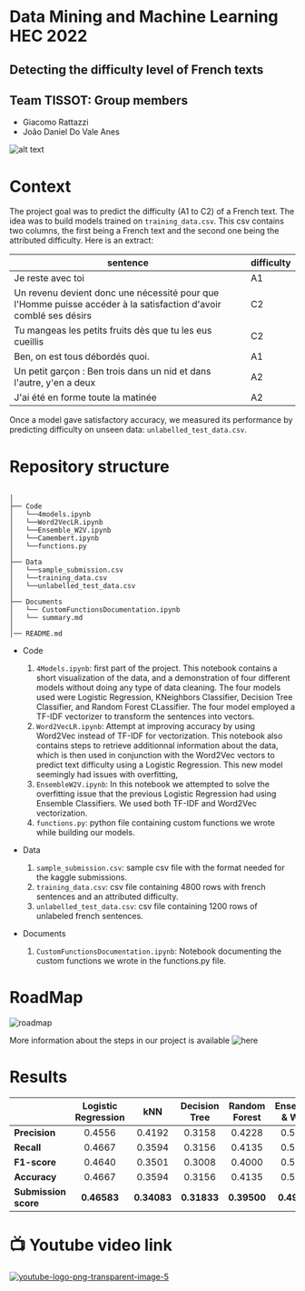 # Data Mining and Machine Learning HEC 2022
## Detecting the difficulty level of French texts


## Team TISSOT: Group members
* Giacomo Rattazzi
* João Daniel Do Vale Anes 

![alt text](https://upload.wikimedia.org/wikipedia/commons/thumb/c/ce/Tissot_Logo.svg/2560px-Tissot_Logo.svg.png)


# Context 

The project goal was to predict the difficulty (A1 to C2) of a French text. The idea was to build models trained on `training_data.csv`. This csv contains two columns, the first being a French text and the second one being the attributed difficulty. Here is an extract:

| sentence  | difficulty |
| ------------- | ------------- |
| Je reste avec toi |  A1 |
| Un revenu devient donc une nécessité pour que l'Homme puisse accéder à la satisfaction d'avoir comblé ses désirs |  C2 |
| Tu mangeas les petits fruits dès que tu les eus cueillis | C2 | 
| Ben, on est tous débordés quoi. |  A1 | 
| Un petit garçon : Ben trois dans un nid et dans l'autre, y'en a deux | A2 | 
| J'ai été en forme toute la matinée | A2  | 

Once a model gave satisfactory accuracy, we measured its performance by predicting difficulty on unseen data: `unlabelled_test_data.csv`.
# Repository structure 
```

│
├── Code
│   └──4models.ipynb
│   └──Word2VecLR.ipynb
│   └──Ensemble_W2V.ipynb
│   └──Camembert.ipynb
│   └──functions.py
│
├── Data
│   └──sample_submission.csv
│   └──training_data.csv
│   └──unlabelled_test_data.csv 
│ 
├── Documents
│   └── CustomFunctionsDocumentation.ipynb
│   └── summary.md
│ 
│── README.md
```

* Code
  1. `4Models.ipynb`: first part of the project. This notebook contains a short visualization of the data, and a demonstration of four different models without doing any type of data cleaning. The four models used were Logistic Regression, KNeighbors Classifier, Decision Tree Classifier, and Random Forest CLassifier. The four model employed a TF-IDF vectorizer to transform the sentences into vectors. 
  2. `Word2VecLR.ipynb`: Attempt at improving accuracy by using Word2Vec instead of TF-IDF for vectorization. This notebook also contains steps to retrieve additionnal information about the data, which is then used in conjunction with the Word2Vec vectors to predict text difficulty using a Logistic Regression. This new model seemingly had issues with overfitting,
  3. `EnsembleW2V.ipynb`: In this notebook we attempted to solve the overfitting issue that the previous Logistic Regression had using Ensemble Classifiers. We used both TF-IDF and Word2Vec vectorization.
  4. `functions.py`: python file containing custom functions we wrote while building our models.

* Data
  1. `sample_submission.csv`: sample csv file with the format needed for the kaggle submissions.
  2. `training_data.csv`: csv file containing 4800 rows with french sentences and an attributed difficulty.
  3. `unlabelled_test_data.csv`: csv file containing 1200 rows of unlabeled french sentences.

* Documents
  1. `CustomFunctionsDocumentation.ipynb`: Notebook documenting the custom functions we wrote in the functions.py file.



# RoadMap

![roadmap](https://user-images.githubusercontent.com/114418718/209168203-15e7a47d-48f5-46aa-819d-a3236e90f14f.png)

More information about the steps in our project is available ![here](https://)

# Results
| | Logistic Regression  | kNN | Decision Tree | Random Forest | Ensemble & W2V |
| ------------- | :-------------: | :-------------: | :-------------: | :-------------: | :-------------: | 
| **Precision**         | 0.4556 | 0.4192 | 0.3158 | 0.4228 | 0.5135
| **Recall**            | 0.4667 | 0.3594 | 0.3156 | 0.4135 | 0.5169
| **F1-score**          | 0.4640 | 0.3501 | 0.3008 | 0.4000 | 0.5135
| **Accuracy**          | 0.4667 | 0.3594 | 0.3156 | 0.4135 | 0.5121
| **Submission score**  | **0.46583** | **0.34083** | **0.31833** | **0.39500** | **0.49166**



# 📺 Youtube video link
[![youtube-logo-png-transparent-image-5](https://user-images.githubusercontent.com/114418718/209170346-bad7ab7e-3c07-43fd-8b9a-eb9e2ba360ff.png)](https://www.youtube.com/watch?v=X2feNkp1Vik)



